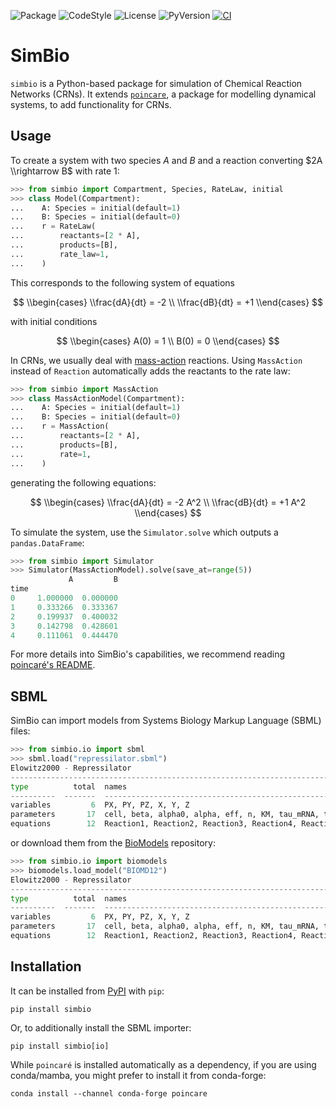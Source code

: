 ![Package](https://img.shields.io/pypi/v/simbio?label=simbio)
![CodeStyle](https://img.shields.io/badge/code%20style-black-000000.svg)
![License](https://img.shields.io/pypi/l/simbio?label=license)
![PyVersion](https://img.shields.io/pypi/pyversions/simbio?label=python)
[![CI](https://github.com/hgrecco/simbio/actions/workflows/ci.yml/badge.svg)](https://github.com/hgrecco/simbio/actions/workflows/ci.yml)

# SimBio

`simbio` is a Python-based package for simulation of Chemical Reaction Networks (CRNs).
It extends [`poincare`](https://github.com/maurosilber/poincare),
a package for modelling dynamical systems,
to add functionality for CRNs.

## Usage

To create a system with two species $A$ and $B$
and a reaction converting $2A \\rightarrow B$ with rate 1:

```python
>>> from simbio import Compartment, Species, RateLaw, initial
>>> class Model(Compartment):
...    A: Species = initial(default=1)
...    B: Species = initial(default=0)
...    r = RateLaw(
...        reactants=[2 * A],
...        products=[B],
...        rate_law=1,
...    )
```

This corresponds to the following system of equations

$$
\\begin{cases}
\\frac{dA}{dt} = -2 \\
\\frac{dB}{dt} = +1
\\end{cases}
$$

with initial conditions

$$
\\begin{cases}
A(0) = 1 \\
B(0) = 0
\\end{cases}
$$

In CRNs,
we usually deal with [mass-action](https://en.wikipedia.org/wiki/Law_of_mass_action) reactions.
Using `MassAction` instead of `Reaction` automatically adds the reactants to the rate law:

```python
>>> from simbio import MassAction
>>> class MassActionModel(Compartment):
...    A: Species = initial(default=1)
...    B: Species = initial(default=0)
...    r = MassAction(
...        reactants=[2 * A],
...        products=[B],
...        rate=1,
...    )
```

generating the following equations:

$$
\\begin{cases}
\\frac{dA}{dt} = -2 A^2 \\
\\frac{dB}{dt} = +1 A^2
\\end{cases}
$$

To simulate the system,
use the `Simulator.solve` which outputs a `pandas.DataFrame`:

```python
>>> from simbio import Simulator
>>> Simulator(MassActionModel).solve(save_at=range(5))
             A         B
time
0     1.000000  0.000000
1     0.333266  0.333367
2     0.199937  0.400032
3     0.142798  0.428601
4     0.111061  0.444470
```

For more details into SimBio's capabilities,
we recommend reading [poincaré's README](https://github.com/maurosilber/poincare).

## SBML

SimBio can import models from Systems Biology Markup Language (SBML) files:

```python
>>> from simbio.io import sbml
>>> sbml.load("repressilator.sbml")
Elowitz2000 - Repressilator
-----------------------------------------------------------------------------------
type          total  names
----------  -------  --------------------------------------------------------------
variables         6  PX, PY, PZ, X, Y, Z
parameters       17  cell, beta, alpha0, alpha, eff, n, KM, tau_mRNA, tau_prot, ...
equations        12  Reaction1, Reaction2, Reaction3, Reaction4, Reaction5, ...
```

or download them from the [BioModels](https://www.ebi.ac.uk/biomodels/) repository:

```python
>>> from simbio.io import biomodels
>>> biomodels.load_model("BIOMD12")
Elowitz2000 - Repressilator
-----------------------------------------------------------------------------------
type          total  names
----------  -------  --------------------------------------------------------------
variables         6  PX, PY, PZ, X, Y, Z
parameters       17  cell, beta, alpha0, alpha, eff, n, KM, tau_mRNA, tau_prot, ...
equations        12  Reaction1, Reaction2, Reaction3, Reaction4, Reaction5, ...
```

## Installation

It can be installed from [PyPI](https://pypi.org/p/simbio) with `pip`:

```
pip install simbio
```

Or, to additionally install the SBML importer:

```
pip install simbio[io]
```

While `poincaré` is installed automatically as a dependency,
if you are using conda/mamba,
you might prefer to install it from conda-forge:

```
conda install --channel conda-forge poincare
```

